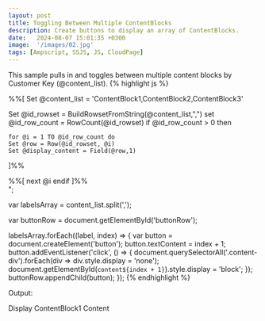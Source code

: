 ```yaml
---
layout: post
title: Toggling Between Multiple ContentBlocks
description: Create buttons to display an array of ContentBlocks.
date:   2024-08-07 15:01:35 +0300
image:  '/images/02.jpg'
tags: [Ampscript, SSJS, JS, CloudPage]
---
```


This sample pulls in and toggles between multiple content blocks by Customer Key (@content_list).
{% highlight js %}
<style>
    .content-div { display: none; }
    #content1 { display: block; }
    #buttonRow button {margin: 10px 0; width: 30px;border: 1px solid #ccc;}
</style>
%%[
  Set @content_list = 'ContentBlock1,ContentBlock2,ContentBlock3'

  Set @id_rowset = BuildRowsetFromString(@content_list,",")
  set @id_row_count = RowCount(@id_rowset)
  if @id_row_count > 0 then

    for @i = 1 TO @id_row_count do
    Set @row = Row(@id_rowset, @i)
    Set @display_content = Field(@row,1)
  ]%%

<div id="content%%=v(@i)=%%" class="content-div">%%=ContentBlockByKey(@display_content)=%%</div>
%%[ next @i endif ]%%
<div class="button-row" id="buttonRow"></div>

<script runat="server">
    Platform.Load("Core", "1");
    var content_list = Variable.GetValue("@content_list");
</script>

<script>
var content_list = "<script runat='server'>Write(content_list)</script>";
var labelsArray = content_list.split(',');

var buttonRow = document.getElementById('buttonRow');

labelsArray.forEach((label, index) => {
    var button = document.createElement('button');
    button.textContent = index + 1;
    button.addEventListener('click', () => {
        document.querySelectorAll('.content-div').forEach(div => div.style.display = 'none');
        document.getElementById(`content${index + 1}`).style.display = 'block';
    });
    buttonRow.appendChild(button);
});
</script>
{% endhighlight %}

<p>Output:</p>
<style>
    .content-div { display: none; }
    #content1 { display: block; } /* Show content1 by default */
    #buttonRow button {margin: 10px 0; width: 30px;border: 1px solid #ccc;}
</style>

<div id="content1" class="content-div">Display ContentBlock1 Content</div>
<div id="content2" class="content-div">Display ContentBlock2 Content</div>
<div id="content3" class="content-div">Display ContentBlock3 Content</div>
<div class="button-row" id="buttonRow"></div>
<script>
    var content_list = "ContentBlock1, ContentBlock2, ContentBlock3";
    var labelsArray = content_list.split(',');

    var buttonRow = document.getElementById('buttonRow');

    labelsArray.forEach((label, index) => {
        var button = document.createElement('button');
        button.textContent = index + 1;
        button.addEventListener('click', () => {
            document.querySelectorAll('.content-div').forEach(div => div.style.display = 'none');
            document.getElementById(`content${index + 1}`).style.display = 'block';
        });
        buttonRow.appendChild(button);
    });
</script>